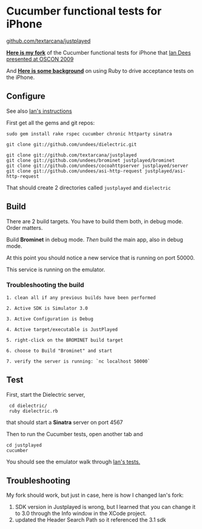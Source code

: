 # Cucumber functional tests for iPhone

[github.com/textarcana/justplayed](http://github.com/textarcana/justplayed)

[**Here is my fork**](http://github.com/textarcana/justplayed) of the Cucumber functional tests for iPhone that [Ian Dees presented at OSCON 2009](http://www.oscon.com/oscon2009/public/schedule/detail/8073)

And [**Here is some background**](http://del.icio.us/thefangmonster/oscon2009) on using Ruby to drive acceptance tests on the iPhone.

## Configure

See also [Ian's instructions](http://github.com/undees/justplayed) 


First get all the gems and git repos:

    sudo gem install rake rspec cucumber chronic httparty sinatra

    git clone git://github.com/undees/dielectric.git

    git clone git://github.com/textarcana/justplayed
    git clone git://github.com/undees/brominet justplayed/brominet
    git clone git://github.com/undees/cocoahttpserver justplayed/server
    git clone git://github.com/undees/asi-http-request justplayed/asi-http-request


That should create 2 directories called `justplayed` and `dielectric`

## Build

There are 2 build targets.  You have to build them both, in debug mode.  Order matters.

Build **Brominet** in debug mode.
*Then* build the main app, also in debug mode.

At this point you should notice a new service that is running on port 50000.

This service is running on the emulator.

### Troubleshooting the build

    1. clean all if any previous builds have been performed

    2. Active SDK is Simulator 3.0

    3. Active Configuration is Debug

    4. Active target/executable is JustPlayed

    5. right-click on the BROMINET build target

    6. choose to Build "Brominet" and start

    7. verify the server is running: `nc localhost 50000`


## Test

First, start the Dielectric server,

     cd dielectric/
     ruby dielectric.rb

that should start a **Sinatra** server on port 4567


Then to run the Cucumber tests, open another tab and

    cd justplayed
    cucumber

You should see the emulator walk through [Ian's tests.](http://www.youtube.com/watch?v=rZCUIcWro28&feature=player_embedded)



## Troubleshooting

My fork should work, but just in case, here is how I changed Ian's fork:

1. SDK version in Justplayed is wrong, but I learned that you can change it to 3.0 through the Info window in the XCode project.
2. updated the Header Search Path so it referenced the 3.1 sdk
